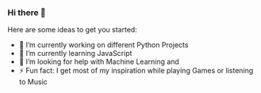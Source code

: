 ### Hi there 👋


Here are some ideas to get you started:

- 🔭 I’m currently working on different Python Projects
- 🌱 I’m currently learning JavaScript
- 🤔 I’m looking for help with Machine Learning and 
- ⚡ Fun fact: I get most of my inspiration while playing Games or listening to Music

